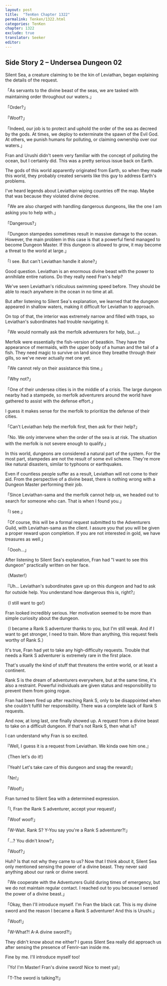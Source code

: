 ```yaml
---
layout: post
title:  "TenKen Chapter 1322"
permalink: Tenken/1322.html
categories: TenKen
chapter: 1322
exclude: true
translator: Seeker
editor: 
---
```

<h2>Side Story 2 – Undersea Dungeon 02</h2>

Silent Sea, a creature claiming to be the kin of Leviathan, began explaining the details of the request.

「As servants to the divine beast of the seas, we are tasked with maintaining order throughout our waters.」

「Order?」

「Woof?」

「Indeed, our job is to protect and uphold the order of the sea as decreed by the gods. At times, we deploy to exterminate the spawn of the Evil God. At others, we punish humans for polluting, or claiming ownership over our waters.」

Fran and Urushi didn't seem very familiar with the concept of polluting the ocean, but I certainly did. This was a pretty serious issue back on Earth.

The gods of this world apparently originated from Earth, so when they made this world, they probably created servants like this guy to address Earth's problems.

I've heard legends about Leviathan wiping countries off the map. Maybe that was because they violated divine decree.

「We are also charged with handling dangerous dungeons, like the one I am asking you to help with.」

「Dangerous?」

「Dungeon stampedes sometimes result in massive damage to the ocean. However, the main problem in this case is that a powerful fiend managed to become Dungeon Master. If this dungeon is allowed to grow, it may become a threat to the world at large.」

「I see. But can't Leviathan handle it alone?」

Good question. Leviathan is an enormous divine beast with the power to annihilate entire nations. Do they really need Fran's help?

We've seen Leviathan's ridiculous swimming speed before. They should be able to reach anywhere in the ocean in no time at all.

But after listening to Silent Sea's explanation, we learned that the dungeon appeared in shallow waters, making it difficult for Leviathan to approach.

On top of that, the interior was extremely narrow and filled with traps, so Leviathan's subordinates had trouble navigating it.

「We would normally ask the merfolk adventurers for help, but...」

Merfolk were essentially the fish-version of beastkin. They have the appearance of mermaids, with the upper body of a human and the tail of a fish. They need magic to survive on land since they breathe through their gills, so we've never actually met one yet.

「We cannot rely on their assistance this time.」

「Why not?」

「One of their undersea cities is in the middle of a crisis. The large dungeon nearby had a stampede, so merfolk adventurers around the world have gathered to assist with the defense effort.」

I guess it makes sense for the merfolk to prioritize the defense of their cities.

「Can't Leviathan help the merfolk first, then ask for their help?」

「No. We only intervene when the order of the sea is at risk. The situation with the merfolk is not severe enough to qualify.」

In this world, dungeons are considered a natural part of the system. For the most part, stampedes are not the result of some evil scheme. They're more like natural disasters, similar to typhoons or earthquakes.

Even if countless people suffer as a result, Leviathan will not come to their aid. From the perspective of a divine beast, there is nothing wrong with a Dungeon Master performing their job.

「Since Leviathan-sama and the merfolk cannot help us, we headed out to search for someone who can. That is when I found you.」

「I see.」

「Of course, this will be a formal request submitted to the Adventurers Guild, with Leviathan-sama as the client. I assure you that you will be given a proper reward upon completion. If you are not interested in gold, we have treasures as well.」

「Oooh...」

After listening to Silent Sea's explanation, Fran had "I want to see this dungeon" practically written on her face.

（Master!）

『Uh... Leviathan's subordinates gave up on this dungeon and had to ask for outside help. You understand how dangerous this is, right?』

（I still want to go!）

Fran looked incredibly serious. Her motivation seemed to be more than simple curiosity about the dungeon.

（I became a Rank S adventurer thanks to you, but I'm still weak. And if I want to get stronger, I need to train. More than anything, this request feels worthy of Rank S.）

It's true, Fran had yet to take any high-difficulty requests. Trouble that needs a Rank S adventurer is extremely rare in the first place.

That's usually the kind of stuff that threatens the entire world, or at least a continent.

Rank S is the dream of adventurers everywhere, but at the same time, it's also a restraint. Powerful individuals are given status and responsibility to prevent them from going rogue.

Fran had been fired up after reaching Rank S, only to be disappointed when she couldn't fulfill her responsibility. There was a complete lack of Rank S requests.

And now, at long last, one finally showed up. A request from a divine beast to take on a difficult dungeon. If that's not Rank S, then what is?

I can understand why Fran is so excited.

『Well, I guess it is a request from Leviathan. We kinda owe him one.』

（Then let's do it!）

『Yeah! Let's take care of this dungeon and snag the reward!』

「Nn!」

「Woof!」

Fran turned to Silent Sea with a determined expression.

「I, Fran the Rank S adventurer, accept your request!」

「Woof woof!」

「W-Wait. Rank S? Y-You say you're a Rank S adventurer?!」

「...? You didn't know?」

「Woof?」

Huh? Is that not why they came to us? Now that I think about it, Silent Sea only mentioned sensing the power of a divine beast. They never said anything about our rank or divine sword.

「We cooperate with the Adventurers Guild during times of emergency, but we do not maintain regular contact. I reached out to you because I sensed the power of a divine beast.」

「Okay, then I'll introduce myself. I'm Fran the black cat. This is my divine sword and the reason I became a Rank S adventurer! And this is Urushi.」

「Woof!」

「W-What?! A-A divine sword?!」

They didn't know about me either? I guess Silent Sea really did approach us after sensing the presence of Fenrir-san inside me.

Fine by me. I'll introduce myself too!

『Yo! I'm Master! Fran's divine sword! Nice to meet ya!』

「T-The sword is talking?!」



